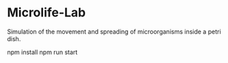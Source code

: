 # Microlife-Lab
Simulation of the movement and spreading of microorganisms inside a petri dish.


npm install 
npm run start
